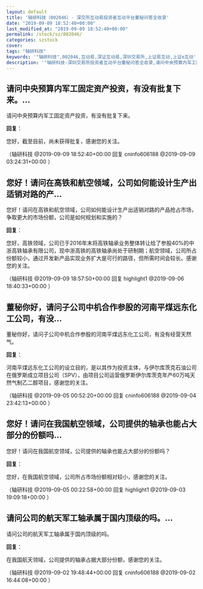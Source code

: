 ```yaml
---
layout: default
title: '轴研科技（002046）- 深交所互动易投资者互动平台董秘问答全收录'
date: "2019-09-09 18:52:40+00:00"
last_modified_at: "2019-09-09 18:52:40+00:00"
permalink: /stock/sz/002046/
categories: szstock
cover: 
tags: "轴研科技"
keywords: '"轴研科技",002046,互动易,深证互动易,深圳交易所,上证易互动,上证e互动'
description: '"轴研科技-深圳交易所投资者互动平台董秘问答全收录,请问中央预算内军工固定资产投资，有没有批复下来。"'
---
```


## 请问中央预算内军工固定资产投资，有没有批复下来。...

请问中央预算内军工固定资产投资，有没有批复下来。

**回复**：

您好，截至目前，尚未获得批复，感谢您的关注。 

（轴研科技  @2019-09-09 18:52:40+00:00 回复 cninfo606188  @2019-09-09 03:24:31+00:00 ）

## 您好！请问在高铁和航空领域，公司如何能设计生产出适销对路的产...

您好！请问在高铁和航空领域，公司如何能设计生产出适销对路的产品抢占市场，争取更大的市场份额，公司是如何规划和实施的？

**回复**：

您好，高铁领域，公司已于2016年末将高铁轴承业务整体转让给了参股40%的中浙高铁轴承有限公司，现中浙高铁的高铁轴承尚处于研制期；航空领域，公司所占份额较小，通过开发新产品实现业务扩大是可行的路径，但所需时间会较长。感谢您的关注。 

（轴研科技  @2019-09-09 18:57:50+00:00 回复 highlight1  @2019-09-06 18:40:33+00:00 ）

## 董秘你好，请问子公司中机合作参股的河南平煤远东化工公司，有没...

董秘你好，请问子公司中机合作参股的河南平煤远东化工公司，有没有经营天然气。

**回复**：

河南平煤远东化工公司的设立目的，是以其作为投资主体，与伊尔库茨克石油公司在俄罗斯成立项目公司（SPV），由项目公司运营俄罗斯伊尔库茨克年产60万吨天然气制乙二醇项目，感谢您的关注。 

（轴研科技  @2019-09-05 00:52:20+00:00 回复 cninfo606188  @2019-09-04 23:42:13+00:00 ）

## 您好！请问在我国航空领域，公司提供的轴承也能占大部分的份额吗...

您好！请问在我国航空领域，公司提供的轴承也能占大部分的份额吗？

**回复**：

您好，在我国航空领域，公司所占市场份额相对较小，感谢您的关注。 

（轴研科技  @2019-09-05 00:22:58+00:00 回复 highlight1  @2019-09-03 19:09:18+00:00 ）

## 请问公司的航天军工轴承属于国内顶级的吗。...

请问公司的航天军工轴承属于国内顶级的吗。

**回复**：

在我国航天领域，公司提供的轴承占据大部分份额，感谢您的关注。 

（轴研科技  @2019-09-02 19:48:44+00:00 回复 cninfo606188  @2019-09-02 16:44:08+00:00 ）


